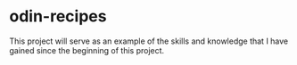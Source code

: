 # odin-recipes
This project will serve as an example of the skills and knowledge that I have gained
since the beginning of this project. 
